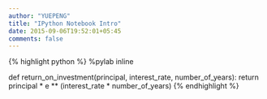 ```yaml
---
author: "YUEPENG"
title: "IPython Notebook Intro"
date: 2015-09-06T19:52:01+05:45
comments: false
---
```


{% highlight python %}
%pylab inline

def return_on_investment(principal, interest_rate, number_of_years):
	return principal * e ** (interest_rate * number_of_years)
{% endhighlight %}